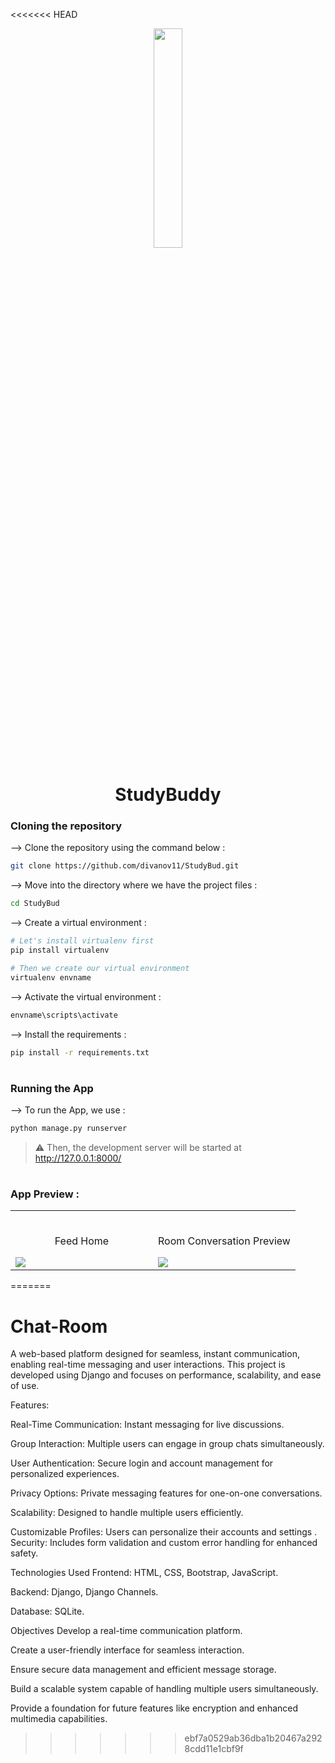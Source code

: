 <<<<<<< HEAD
<div align="center">
<img width="30%" src="https://user-images.githubusercontent.com/72341453/134747028-7e2d90cc-a92f-4f66-815e-54a0d50cca54.PNG">

# StudyBuddy
</div>

### Cloning the repository

--> Clone the repository using the command below :
```bash
git clone https://github.com/divanov11/StudyBud.git

```

--> Move into the directory where we have the project files : 
```bash
cd StudyBud

```

--> Create a virtual environment :
```bash
# Let's install virtualenv first
pip install virtualenv

# Then we create our virtual environment
virtualenv envname

```

--> Activate the virtual environment :
```bash
envname\scripts\activate

```

--> Install the requirements :
```bash
pip install -r requirements.txt

```

#

### Running the App

--> To run the App, we use :
```bash
python manage.py runserver

```

> ⚠ Then, the development server will be started at http://127.0.0.1:8000/

#

### App Preview :

<table width="100%"> 
<tr>
<td width="50%">      
&nbsp; 
<br>
<p align="center">
  Feed Home
</p>
<img src="https://user-images.githubusercontent.com/72341453/134747262-0a92233d-8010-40f8-84c5-8d94895aac44.PNG">
</td> 
<td width="50%">
<br>
<p align="center">
  Room Conversation Preview
</p>
<img src="https://user-images.githubusercontent.com/72341453/134747155-3ca5b55f-b064-4741-aeae-abe90bddf41e.PNG">  
</td>
</table>


=======
# Chat-Room
A web-based platform designed for seamless, instant communication, enabling real-time messaging and user interactions. This project is developed using Django and focuses on performance, scalability, and ease of use.

Features:

Real-Time Communication: Instant messaging for live discussions.

Group Interaction: Multiple users can engage in group chats simultaneously.

User Authentication: Secure login and account management for personalized experiences.

Privacy Options: Private messaging features for one-on-one conversations.

Scalability: Designed to handle multiple users efficiently.

Customizable Profiles: Users can personalize their accounts and settings
.
Security: Includes form validation and custom error handling for enhanced safety.


Technologies Used
Frontend: HTML, CSS, Bootstrap, JavaScript.

Backend: Django, Django Channels.

Database: SQLite.


Objectives
Develop a real-time communication platform.

Create a user-friendly interface for seamless interaction.

Ensure secure data management and efficient message storage.

Build a scalable system capable of handling multiple users simultaneously.

Provide a foundation for future features like encryption and enhanced multimedia capabilities.
>>>>>>> ebf7a0529ab36dba1b20467a2928cdd11e1cbf9f
